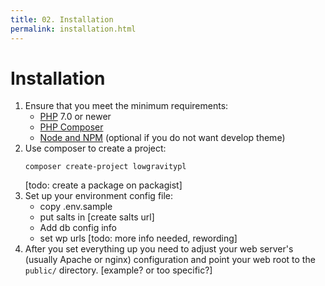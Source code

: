 ```yaml
---
title: 02. Installation
permalink: installation.html
---
```


# Installation
  1. Ensure that you meet the minimum requirements:
      - [PHP](https://secure.php.net/) 7.0 or newer
      - [PHP Composer](https://getcomposer.org/)
      - [Node and NPM](https://nodejs.org/) (optional if you do not want develop theme)
  1. Use composer to create a project:
      ```
      composer create-project lowgravitypl
      ```
      [todo: create a package on packagist]
  1. Set up your environment config file:
      - copy .env.sample
      - put salts in [create salts url]
      - Add db config info
      - set wp urls
      [todo: more info needed, rewording]
  1. After you set everything up you need to adjust your web server's (usually Apache or nginx) configuration and point your web root to the `public/` directory. 
  [example? or too specific?]